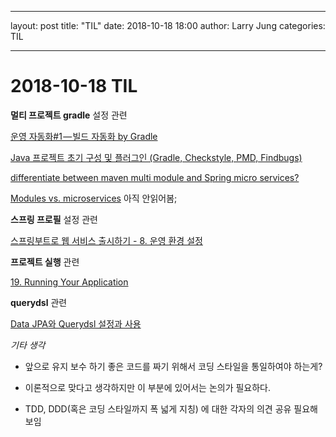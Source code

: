 ---

layout: post
title:  "TIL"
date:   2018-10-18 18:00
author: Larry Jung
categories: TIL

------

# 2018-10-18 TIL 



**멀티 프로젝트 gradle** 설정 관련

[운영 자동화#1 — 빌드 자동화 by Gradle](https://medium.com/@goinhacker/%EC%9A%B4%EC%98%81-%EC%9E%90%EB%8F%99%ED%99%94-1-%EB%B9%8C%EB%93%9C-%EC%9E%90%EB%8F%99%ED%99%94-by-gradle-7630c0993d09)  

[Java 프로젝트 초기 구성 및 플러그인 (Gradle, Checkstyle, PMD, Findbugs)](https://blog.lulab.net/initial-java-project-with-gradle-and-plugins/)  

[differentiate between maven multi module and Spring micro services?](https://stackoverflow.com/questions/45755580/differentiate-between-maven-multi-module-and-spring-micro-services)  

[Modules vs. microservices](https://www.oreilly.com/ideas/modules-vs-microservices) 아직 안읽어봄;  

**스프링 프로필** 설정 관련  

[스프링부트로 웹 서비스 출시하기 - 8. 운영 환경 설정](https://jojoldu.tistory.com/269)  

**프로젝트 실행** 관련  

[19. Running Your Application](https://docs.spring.io/spring-boot/docs/current/reference/html/using-boot-running-your-application.html)  

**querydsl** 관련  

[Data JPA와 Querydsl 설정과 사용](http://blog.woniper.net/317)  

*기타 생각*  

- 앞으로 유지 보수 하기 좋은 코드를 짜기 위해서 코딩 스타일을 통일하여야 하는게?  

- 이론적으로 맞다고 생각하지만 이 부분에 있어서는 논의가 필요하다.   

- TDD, DDD(혹은 코딩 스타일까지 폭 넓게 지칭) 에 대한 각자의 의견 공유 필요해 보임  

